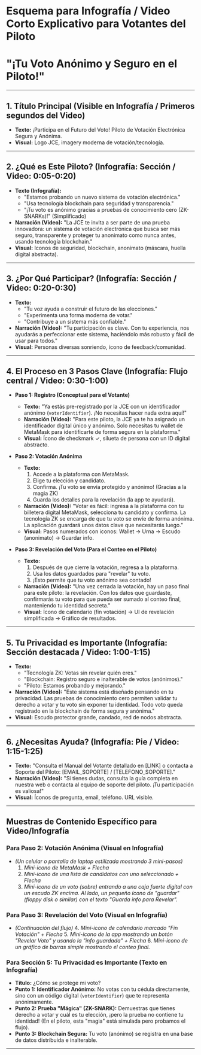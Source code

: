 # Esquema para Infografía / Video Corto Explicativo para Votantes del Piloto
# "¡Tu Voto Anónimo y Seguro en el Piloto!"

---
## 1. Título Principal (Visible en Infografía / Primeros segundos del Video)
*   **Texto:** ¡Participa en el Futuro del Voto! Piloto de Votación Electrónica Segura y Anónima.
*   **Visual:** Logo JCE, imagery moderna de votación/tecnología.

---
## 2. ¿Qué es Este Piloto? (Infografía: Sección / Video: 0:05-0:20)
*   **Texto (Infografía):**
    *   "Estamos probando un nuevo sistema de votación electrónica."
    *   "Usa tecnología blockchain para seguridad y transparencia."
    *   "¡Tu voto es anónimo gracias a pruebas de conocimiento cero (ZK-SNARKs)!" (Simplificado)
*   **Narración (Video):** "La JCE te invita a ser parte de una prueba innovadora: un sistema de votación electrónica que busca ser más seguro, transparente y proteger tu anonimato como nunca antes, usando tecnología blockchain."
*   **Visual:** Iconos de seguridad, blockchain, anonimato (máscara, huella digital abstracta).

---
## 3. ¿Por Qué Participar? (Infografía: Sección / Video: 0:20-0:30)
*   **Texto:**
    *   "Tu voz ayuda a construir el futuro de las elecciones."
    *   "Experimenta una forma moderna de votar."
    *   "Contribuye a un sistema más confiable."
*   **Narración (Video):** "Tu participación es clave. Con tu experiencia, nos ayudarás a perfeccionar este sistema, haciéndolo más robusto y fácil de usar para todos."
*   **Visual:** Personas diversas sonriendo, ícono de feedback/comunidad.

---
## 4. El Proceso en 3 Pasos Clave (Infografía: Flujo central / Video: 0:30-1:00)

*   **Paso 1: Registro (Conceptual para el Votante)**
    *   **Texto:** "Ya estás pre-registrado por la JCE con un identificador anónimo (`voterIdentifier`). ¡No necesitas hacer nada extra aquí!"
    *   **Narración (Video):** "Para este piloto, la JCE ya te ha asignado un identificador digital único y anónimo. Solo necesitas tu wallet de MetaMask para identificarte de forma segura en la plataforma."
    *   **Visual:** Ícono de checkmark ✓, silueta de persona con un ID digital abstracto.

*   **Paso 2: Votación Anónima**
    *   **Texto:**
        1.  Accede a la plataforma con MetaMask.
        2.  Elige tu elección y candidato.
        3.  Confirma. ¡Tu voto se envía protegido y anónimo! (Gracias a la magia ZK)
        4.  Guarda los detalles para la revelación (la app te ayudará).
    *   **Narración (Video):** "Votar es fácil: ingresa a la plataforma con tu billetera digital MetaMask, selecciona tu candidato y confirma. La tecnología ZK se encarga de que tu voto se envíe de forma anónima. La aplicación guardará unos datos clave que necesitarás luego."
    *   **Visual:** Pasos numerados con iconos: Wallet -> Urna -> Escudo (anonimato) -> Guardar info.

*   **Paso 3: Revelación del Voto (Para el Conteo en el Piloto)**
    *   **Texto:**
        1.  Después de que cierre la votación, regresa a la plataforma.
        2.  Usa los datos guardados para "revelar" tu voto.
        3.  ¡Esto permite que tu voto anónimo sea contado!
    *   **Narración (Video):** "Una vez cerrada la votación, hay un paso final para este piloto: la revelación. Con los datos que guardaste, confirmarás tu voto para que pueda ser sumado al conteo final, manteniendo tu identidad secreta."
    *   **Visual:** Ícono de calendario (fin votación) -> UI de revelación simplificada -> Gráfico de resultados.

---
## 5. Tu Privacidad es Importante (Infografía: Sección destacada / Video: 1:00-1:15)
*   **Texto:**
    *   "Tecnología ZK: Votas sin revelar quién eres."
    *   "Blockchain: Registro seguro e inalterable de votos (anónimos)."
    *   "Piloto: Estamos probando y mejorando."
*   **Narración (Video):** "Este sistema está diseñado pensando en tu privacidad. Las pruebas de conocimiento cero permiten validar tu derecho a votar y tu voto sin exponer tu identidad. Todo voto queda registrado en la blockchain de forma segura y anónima."
*   **Visual:** Escudo protector grande, candado, red de nodos abstracta.

---
## 6. ¿Necesitas Ayuda? (Infografía: Pie / Video: 1:15-1:25)
*   **Texto:** "Consulta el Manual del Votante detallado en [LINK] o contacta a Soporte del Piloto: [EMAIL_SOPORTE] / [TELEFONO_SOPORTE]."
*   **Narración (Video):** "Si tienes dudas, consulta la guía completa en nuestra web o contacta al equipo de soporte del piloto. ¡Tu participación es valiosa!"
*   **Visual:** Íconos de pregunta, email, teléfono. URL visible.

---
## Muestras de Contenido Específico para Video/Infografía

### Para Paso 2: Votación Anónima (Visual en Infografía)
*   *(Un celular o pantalla de laptop estilizada mostrando 3 mini-pasos)*
    1.  *Mini-icono de MetaMask + Flecha*
    2.  *Mini-icono de una lista de candidatos con uno seleccionado + Flecha*
    3.  *Mini-icono de un voto (sobre) entrando a una caja fuerte digital con un escudo ZK encima. Al lado, un pequeño ícono de "guardar" (floppy disk o similar) con el texto "Guarda info para Revelar".*

### Para Paso 3: Revelación del Voto (Visual en Infografía)
*   *(Continuación del flujo)*
    4.  *Mini-icono de calendario marcado "Fin Votación" + Flecha*
    5.  *Mini-icono de la app mostrando un botón "Revelar Voto" y usando la "info guardada" + Flecha*
    6.  *Mini-icono de un gráfico de barras simple mostrando el conteo final.*

### Para Sección 5: Tu Privacidad es Importante (Texto en Infografía)
*   **Título:** ¿Cómo se protege mi voto?
*   **Punto 1:** **Identificador Anónimo:** No votas con tu cédula directamente, sino con un código digital (`voterIdentifier`) que te representa anónimamente.
*   **Punto 2:** **Prueba "Mágica" (ZK-SNARK):** Demuestras que tienes derecho a votar y cuál es tu elección, ¡pero la prueba no contiene tu identidad! (En el piloto, esta "magia" está simulada pero probamos el flujo).
*   **Punto 3:** **Blockchain Segura:** Tu voto (anónimo) se registra en una base de datos distribuida e inalterable.
---
